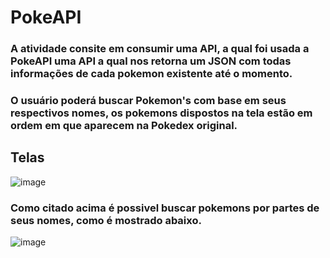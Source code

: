 # PokeAPI

### A atividade consite em consumir uma API, a qual foi usada a PokeAPI uma API a qual nos retorna um JSON com todas informações de cada pokemon existente até o momento.

### O usuário poderá buscar Pokemon's com base em seus respectivos nomes, os pokemons dispostos na tela estão em ordem em que aparecem na Pokedex original. 

## Telas 
![image](https://user-images.githubusercontent.com/89882058/204387085-0d10db86-c2a1-4ca4-bb01-eb41155055dd.png)
### Como citado acima é possivel buscar pokemons por partes de seus nomes, como é mostrado abaixo. 
![image](https://user-images.githubusercontent.com/89882058/204387347-4d1803c1-12cb-4a58-90d7-4f3e7df1d835.png)
